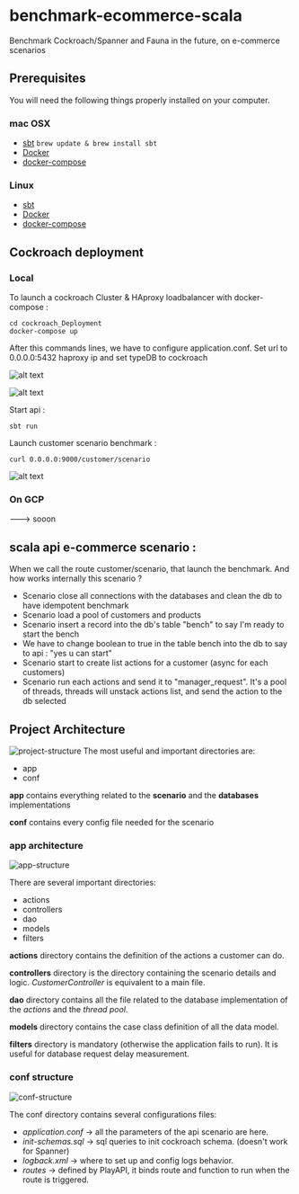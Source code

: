 # benchmark-ecommerce-scala
Benchmark Cockroach/Spanner and Fauna in the future, on e-commerce scenarios


## Prerequisites

You will need the following things properly installed on your computer.

### mac OSX

* [sbt](https://www.scala-sbt.org/1.x/docs/Installing-sbt-on-Mac.html)
`brew update & brew install sbt` 
* [Docker](https://docs.docker.com/docker-for-mac/install/) 
* [docker-compose](https://docs.docker.com/compose/install/) 

### Linux

* [sbt](https://www.scala-sbt.org/0.13/docs/Installing-sbt-on-Linux.html) 
* [Docker](https://docs.docker.com/install/linux/docker-ce/ubuntu/) 
* [docker-compose](https://docs.docker.com/compose/install/) 

## Cockroach deployment

### Local 

To launch a cockroach Cluster & HAproxy loadbalancer with docker-compose :

```
cd cockroach_Deployment
docker-compose up
```

After this commands lines, we have to configure application.conf.
Set url to 0.0.0.0:5432 haproxy ip and set typeDB to cockroach

![alt text](public/images/typeDB_config.png "Description goes here")


![alt text](public/images/url_config.png "Description goes here")


Start api :

```
sbt run
``` 

Launch customer scenario benchmark : 
```
curl 0.0.0.0:9000/customer/scenario
``` 
![alt text](public/images/global_stack_cockroach_local.png "global stack")

### On GCP 
 ---> sooon
## scala api e-commerce scenario :

When we call the route customer/scenario, that launch the benchmark. And how works
internally this scenario ?

* Scenario close all connections with the databases and clean the db to have idempotent benchmark
* Scenario load a pool of customers and products
* Scenario insert a record into the db's table "bench" to say I'm ready to start the bench
* We have to change boolean to true in the table bench into the db to say to api : "yes u can start"
* Scenario start to create list actions for a customer (async for each customers)
* Scenario run each actions and send it to "manager_request". It's a pool of threads, threads will
unstack actions list, and send the action to the db selected
 
## Project Architecture

![project-structure](public/images/project-structure.png "project-structure")
The most useful and important directories are:

* app
* conf

**app** contains everything related to the **scenario** and the **databases** implementations

**conf** contains every config file needed for the scenario

### app architecture

![app-structure](public/images/app-structure-dir.png "app-structure")

There are several important directories:

* actions
* controllers
* dao
* models
* filters


**actions** directory contains the definition of the actions a customer can do.

**controllers** directory is the directory containing the scenario details and logic. *CustomerController* is equivalent to a main file.

**dao** directory contains all the file related to the database implementation of the *actions* and the *thread pool*.

**models** directory contains the case class definition of all the data model.

**filters** directory is mandatory (otherwise the application fails to run). It is useful for database request delay measurement.

### conf structure

![conf-structure](public/images/conf-structure.png "conf-structure")

The conf directory contains several configurations files:

* *application.conf* -> all the parameters of the api scenario are here.
* *init-schemas.sql* -> sql queries to init cockroach schema. (doesn't work for Spanner)
* *logback.xml* -> where to set up and config logs behavior.
* *routes* -> defined by PlayAPI, it binds route and function to run when the route is triggered.